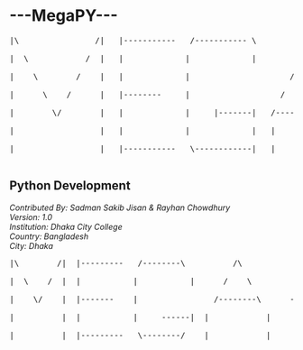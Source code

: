 <h1>---MegaPY---</h1>

<pre>
|\                /|   |-----------   /----------- \           /\                       |----------\    \             / <br>
|  \            /  |   |             |             |         /    \                     |           |     \         /   <br>
|    \        /    |   |             |                     /        \                   |           |       \     /     <br>
|      \    /      |   |--------     |                   /            \     ---------   |----------/          \ /       <br>
|        \/        |   |             |     |-------|   /----------------\               |                      |        <br>
|                  |   |             |             |   |                |               |                      |        <br>
|                  |   |-----------   \------------|   |                |               |                      |        <br>
</pre>


<h2>Python Development</h2>

<address>
Contributed By: Sadman Sakib Jisan & Rayhan Chowdhury <br>
Version: 1.0 <br>
Institution: Dhaka City College <br>
Country: Bangladesh <br>
City: Dhaka <br>
</address>


<pre>
|\        /|  |---------   /--------\          /\                           |---------\    \         / <br>
|  \    /  |  |           |           |      /    \                         |           |    \     /   <br>
|    \/    |  |-------    |                /--------\      ------------     |---------/        \ /     <br>
|          |  |           |     ------|  |            |                     |                   |      <br>
|          |  |---------   \--------/    |            |                     |                   |      <br>
</pre>
